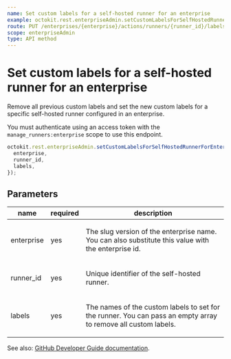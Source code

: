 ```yaml
---
name: Set custom labels for a self-hosted runner for an enterprise
example: octokit.rest.enterpriseAdmin.setCustomLabelsForSelfHostedRunnerForEnterprise({ enterprise, runner_id, labels })
route: PUT /enterprises/{enterprise}/actions/runners/{runner_id}/labels
scope: enterpriseAdmin
type: API method
---
```


# Set custom labels for a self-hosted runner for an enterprise

Remove all previous custom labels and set the new custom labels for a specific
self-hosted runner configured in an enterprise.

You must authenticate using an access token with the `manage_runners:enterprise` scope to use this endpoint.

```js
octokit.rest.enterpriseAdmin.setCustomLabelsForSelfHostedRunnerForEnterprise({
  enterprise,
  runner_id,
  labels,
});
```

## Parameters

<table>
  <thead>
    <tr>
      <th>name</th>
      <th>required</th>
      <th>description</th>
    </tr>
  </thead>
  <tbody>
    <tr><td>enterprise</td><td>yes</td><td>

The slug version of the enterprise name. You can also substitute this value with the enterprise id.

</td></tr>
<tr><td>runner_id</td><td>yes</td><td>

Unique identifier of the self-hosted runner.

</td></tr>
<tr><td>labels</td><td>yes</td><td>

The names of the custom labels to set for the runner. You can pass an empty array to remove all custom labels.

</td></tr>
  </tbody>
</table>

See also: [GitHub Developer Guide documentation](https://docs.github.com/rest/reference/actions#set-custom-labels-for-a-self-hosted-runner-for-an-enterprise).
